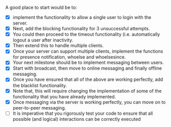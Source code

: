 A good place to start would be to: 

* [x] implement the functionality to allow a single user to login with the server. 
* [x] Next, add the blocking functionality for 3 unsuccessful attempts. 
* [x] You could then proceed to the timeout functionality (i.e. automatically logout a user after inactivity. 
* [x] Then extend this to handle multiple clients.
* [x] Once your server can support multiple clients, implement the functions for presence notification, whoelse and whoelsesince.
* [x] Your next milestone should be to implement messaging between users. 
* [x] Start with broadcast, then move to online messaging and finally offline messaging. 
* [x] Once you have ensured that all of the above are working perfectly, add the blacklist functionality. 
* [x] Note that, this will require changing the implementation of some of the functionality that you have already implemented.  
* [x] Once messaging via the server is working perfectly, you can move on to peer-to-peer messaging. 
* [ ] It is imperative that you rigorously test your code to ensure that all possible (and logical) interactions can be correctly executed 